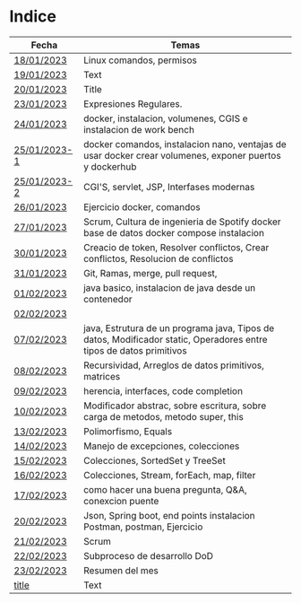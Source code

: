 # Indice #

| Fecha | Temas |
| ----------- | ----------- |
| [18/01/2023](https://github.com/saloultrasist/taller-ultrasist/blob/main/apuntes3/clase180123.md) | Linux comandos, permisos  |
| [19/01/2023](https://github.com/saloultrasist/taller-ultrasist/blob/main/apuntes3/clase190123.md) | Text |
| [20/01/2023](https://github.com/saloultrasist/taller-ultrasist/blob/main/apuntes3/clase200123.md) | Title |
| [23/01/2023](https://github.com/saloultrasist/taller-ultrasist/blob/main/apuntes3/clase230123.md) | Expresiones Regulares. |
| [24/01/2023](https://github.com/saloultrasist/taller-ultrasist/blob/main/apuntes3/clase240223.md) | docker, instalacion, volumenes, CGIS e instalacion de work bench |
| [25/01/2023-1](https://github.com/saloultrasist/taller-ultrasist/blob/main/apuntes3/clase250223-1.md) | docker comandos, instalacion nano, ventajas de usar docker crear volumenes, exponer puertos y dockerhub |
| [25/01/2023-2](https://github.com/saloultrasist/taller-ultrasist/blob/main/apuntes3/clase250223-2.md) | CGI'S, servlet, JSP, Interfases modernas |
| [26/01/2023](https://github.com/saloultrasist/taller-ultrasist/blob/main/apuntes3/clase250123-1.md) | Ejercicio docker, comandos |
| [27/01/2023](https://github.com/saloultrasist/taller-ultrasist/blob/main/apuntes3/clase270123.md) | Scrum, Cultura de ingenieria de Spotify docker base de datos docker compose instalacion |
| [30/01/2023](https://github.com/saloultrasist/taller-ultrasist/blob/main/apuntes3/clase300123.md) | Creacio de token, Resolver conflictos, Crear conflictos, Resolucion de conflictos|
| [31/01/2023](https://github.com/saloultrasist/taller-ultrasist/blob/main/apuntes3/clase310123.md) | Git, Ramas, merge, pull request, |
| [01/02/2023](https://github.com/saloultrasist/taller-ultrasist/blob/main/apuntes3/clase010223.md) | java basico, instalacion de java desde un contenedor |
| [02/02/2023](https://github.com/saloultrasist/taller-ultrasist/blob/main/apuntes3/clase020223.md) |  |
| [07/02/2023](https://github.com/saloultrasist/taller-ultrasist/blob/main/apuntes3/clase070223.md) | java, Estrutura de un programa java, Tipos de datos, Modificador static, Operadores entre tipos de datos primitivos  | 
| [08/02/2023](https://github.com/saloultrasist/taller-ultrasist/blob/main/apuntes3/clase08223.md) | Recursividad, Arreglos de datos primitivos, matrices |
| [09/02/2023](https://github.com/saloultrasist/taller-ultrasist/blob/main/apuntes3/clase09223.md) | herencia, interfaces, code completion |
| [10/02/2023](https://github.com/saloultrasist/taller-ultrasist/blob/main/apuntes3/clase100223.md) | Modificador abstrac, sobre escritura, sobre carga de metodos, metodo super, this |
| [13/02/2023](https://github.com/saloultrasist/taller-ultrasist/blob/main/apuntes3/clase130223.md) | Polimorfismo, Equals |
| [14/02/2023](https://github.com/saloultrasist/taller-ultrasist/blob/main/apuntes3/clase140223.md) | Manejo de excepciones, colecciones |
| [15/02/2023](https://github.com/saloultrasist/taller-ultrasist/blob/main/apuntes3/clase150223.md) | Colecciones, SortedSet y TreeSet |
| [16/02/2023](https://github.com/saloultrasist/taller-ultrasist/blob/main/apuntes3/clase160223.md) | Colecciones, Stream, forEach, map, filter|
| [17/02/2023](https://github.com/saloultrasist/taller-ultrasist/blob/main/apuntes3/clase170223.md) | como hacer una buena pregunta, Q&A, conexcion puente |
| [20/02/2023](https://github.com/saloultrasist/taller-ultrasist/blob/main/apuntes3/clase200223.md) | Json, Spring boot, end points instalacion Postman, postman, Ejercicio |
| [21/02/2023](https://github.com/saloultrasist/taller-ultrasist/blob/main/apuntes3/clase210223.md) | Scrum |
| [22/02/2023](https://github.com/saloultrasist/taller-ultrasist/blob/main/apuntes3/clase220223.md) | Subproceso de desarrollo DoD |
| [23/02/2023](https://github.com/saloultrasist/taller-ultrasist/blob/main/apuntes3/clase230223.md) | Resumen del mes |
| [title](https://www.example.com) | Text |
